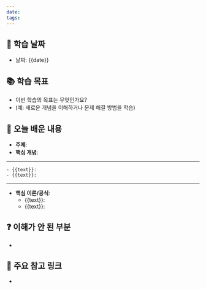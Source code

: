 ```yaml
---
date: 
tags:
---
```

## 📅 학습 날짜 
- 날짜: {{date}} 
## 📚 학습 목표 
- 이번 학습의 목표는 무엇인가요? 
- (예: 새로운 개념을 이해하거나 문제 해결 방법을 학습) 
## 📝 오늘 배운 내용 
- **주제**: 
- **핵심 개념**: 
---
	- {{text}}: 
	- {{text}}: 
---


	
- **핵심 이론/공식**: 
	- {{text}}:  
	- {{text}}: 
## ❓ 이해가 안 된 부분 
- 
## 📌 주요 참고 링크
- 